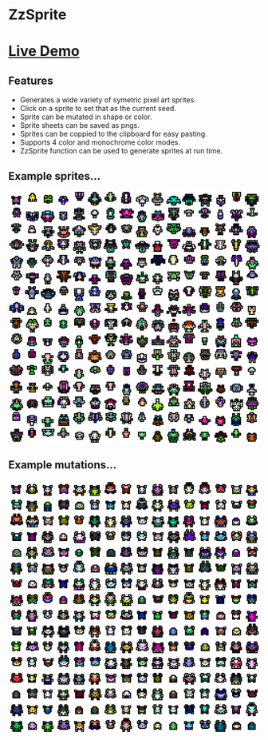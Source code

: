 # ZzSprite

# [Live Demo](https://killedbyapixel.github.io/ZzSprite/)

## Features

- Generates a wide variety of symetric pixel art sprites.
- Click on a sprite to set that as the current seed.
- Sprite can be mutated in shape or color.
- Sprite sheets can be saved as pngs.
- Sprites can be coppied to the clipboard for easy pasting.
- Supports 4 color and monochrome color modes.
- ZzSprite function can be used to generate sprites at run time.

## Example sprites...
![Example Image 1](/example1.png)

## Example mutations...
![Example Image 2](/example2.png)
